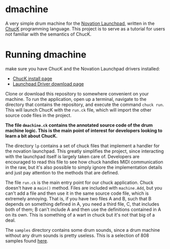 # dmachine

A very simple drum machine for the [Novation
Launchpad](http://us.novationmusic.com/midi-controllers-digital-dj/launchpad),
written in the [ChucK](http://chuck.cs.princeton.edu/) programming language.
This project is to serve as a tutorial for users not familiar with the
semantics of ChucK.

# Running dmachine

make sure you have ChucK and the Novation Launchpad drivers installed:
- [ChucK install page](http://chuck.cs.princeton.edu/release/)
- [Launchpad Driver download page](http://us.novationmusic.com/support/product-downloads?product=Launchpad#Software)

Clone or download this repository to somewhere convenient on your machine.  To
run the application, open up a terminal, navigate to the directory that
contains the repository, and execute the command `chuck run`.  This will launch
ChucK with the `run.ck` file, which will import the other source code files in
the project.

**The file `dmachine.ck` contains the annotated source code of the drum machine
logic.  This is the main point of interest for developers looking to learn a
bit about ChucK.**

The directory `lp` contains a set of chuck files that implement a handler for
the novation launchpad.  This greatly simplifies the project, since interacting
with the launchpad itself is largely taken care of.  Developers are encouraged
to read this file to see how chuck handles MIDI communication in the raw, but
it's also possible to simply ignore the implementation details and just pay
attention to the methods that are defined.

The file `run.ck` is the main entry point for our chuck application.  Chuck
doesn't have a `main()` method.  Files are included with `machine.Add`, but you
can't add a file and then use it in the same source code file, which is
extremely annoying.  That is, if you have two files A and B, such that B
depends on something defined in A, you need a third file, C, that includes both
of them; B can't include A and then use the definitions contained in A on its
own.  This is something of a wart in chuck but it's not that big of a deal.

The `samples` directory contains some drum sounds, since a drum machine without
any drum sounds is pretty useless.  This is a selection of 808 samples found
[here](http://trashaudio.com/2010/01/roland-tr-808-sample-pack/).
